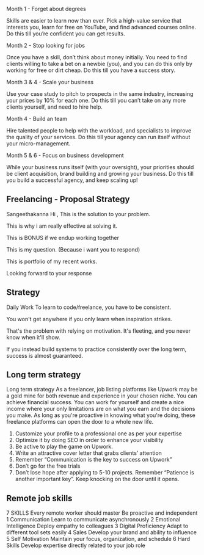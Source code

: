 Month 1 - Forget about degrees

Skills are easier to learn now than ever. Pick a high-value service that interests you, learn for free on YouTube, and find advanced courses online. Do this till you’re confident you can get results.


Month 2 - Stop looking for jobs

Once you have a skill, don’t think about money initially. You need to find clients willing to take a bet on a newbie (you), and you can do this only by working for free or dirt cheap. Do this till you have a success story.


Month 3 & 4 - Scale your business

Use your case study to pitch to prospects in the same industry, increasing your prices by 10% for each one. Do this till you can’t take on any more clients yourself, and need to hire help.


Month 4 - Build an team

Hire talented people to help with the workload, and specialists to improve the quality of your services. Do this till your agency can run itself without your micro-management.


Month 5 & 6 - Focus on business development

While your business runs itself (with your oversight), your priorities should be client acquisition, brand building and growing your business. Do this till you build a successful agency, and keep scaling up!

## Freelancing - Proposal Strategy
Sangeethakanna Hi ,
This is the solution to your problem.

This is why i am really effective at solving it.

This is BONUS if we endup working together

This is my question. (Because i want you to respond)

This is portfolio of my recent works.

Looking forward to your response

## Strategy
Daily Work
To learn to code/freelance, you have to be consistent.

You won't get anywhere if you only learn when inspiration strikes.

That's the problem with relying on motivation. It's fleeting, and you never know when it'll show.

If you instead build systems to practice consistently over the long term, success is almost guaranteed.

## Long term strategy
Long term strategy
As a freelancer, job listing platforms like Upwork may be a gold mine for both revenue and experience in your chosen niche. You can achieve financial success. You can work for yourself and create a nice income where your only limitations are on what you earn and the decisions you make.
As long as you're proactive in knowing what you're doing, these freelance platforms can open the door to a whole new life. 

1. Customize your profile to a professional one as per your expertise
2. Optimize it by doing SEO in order to enhance your visibility
3. Be active to play the game on Upwork.
4. Write an attractive cover letter that grabs clients’ attention
5. Remember “Communication is the key to success on Upwork”
6. Don’t go for the free trials
7. Don’t lose hope after applying to 5-10 projects. Remember “Patience is another important key”. Keep knocking on the door until it opens.


## Remote job skills
7 SKILLS Every remote worker should master 
Be proactive and independent
1 Communication Learn to communicate asynchronously
2 Emotional Intelligence        Deploy empathy to colleagues
3 Digital Proficiency       Adapt to different tool sets easily
4 Sales      Develop your brand and ability to influence
5 Self Motivation   Maintain your focus, organization, and schedule
6 Hard Skills   Develop expertise directly related to your job role


